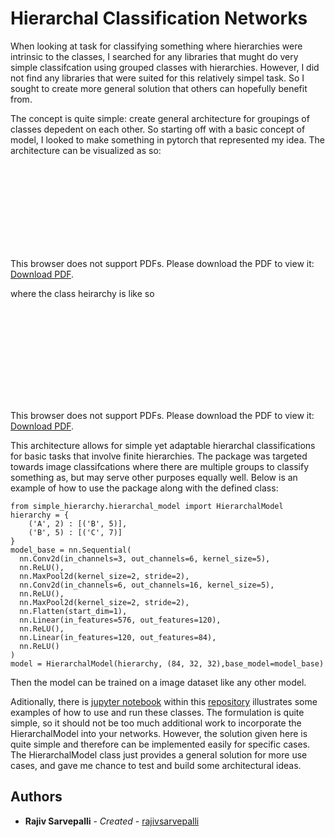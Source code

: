 # Hierarchal Classification Networks
When looking at task for classifying something where hierarchies were intrinsic to the classes, I searched for any libraries that mught do very simple classifcation using grouped classes with hierarchies. However, I did not find any libraries that were suited for this relatively simpel task. So I sought to create more general solution that others can hopefully benefit from.


The concept is quite simple: create general architecture for groupings of classes depedent on each other. So starting off with a basic concept of model, I looked to make something in pytorch that represented my idea.
The architecture can be visualized as so:
<object data="https://github.com/rajivsarvepalli/SimpleHierarchy/blob/raw/master/imgs/network.pdf" type="application/pdf" width="85%" height="85%">
    <embed src="https://github.com/rajivsarvepalli/SimpleHierarchy/blob/raw/master/imgs/network.pdf">
        <p>This browser does not support PDFs. Please download the PDF to view it: <a href="https://github.com/rajivsarvepalli/SimpleHierarchy/blob/raw/master/imgs/network.pdf">Download PDF</a>.</p>
    </embed>
</object>
 where the class heirarchy is like so

<object data="https://github.com/rajivsarvepalli/SimpleHierarchy/raw/master/imgs/tree.pdf" type="application/pdf" width="85%" height="85%">
    <embed src="https://github.com/rajivsarvepalli/SimpleHierarchy/raw/master/imgs/tree.pdf">
        <p>This browser does not support PDFs. Please download the PDF to view it: <a href="https://github.com/rajivsarvepalli/SimpleHierarchy/raw/master/imgs/tree.pdf">Download PDF</a>.</p>
    </embed>
</object>

This architecture allows for simple yet adaptable hierarchal classifications for basic tasks that involve finite hierarchies. The package was targeted towards image classifcations where there are multiple groups to classify something as, but may serve other purposes equally well. Below is an example of how to use the package along with the defined class:
```
from simple_hierarchy.hierarchal_model import HierarchalModel 
hierarchy = {
    ('A', 2) : [('B', 5)],
    ('B', 5) : [('C', 7)]
}
model_base = nn.Sequential(
  nn.Conv2d(in_channels=3, out_channels=6, kernel_size=5), 
  nn.ReLU(), 
  nn.MaxPool2d(kernel_size=2, stride=2), 
  nn.Conv2d(in_channels=6, out_channels=16, kernel_size=5), 
  nn.ReLU(), 
  nn.MaxPool2d(kernel_size=2, stride=2), 
  nn.Flatten(start_dim=1), 
  nn.Linear(in_features=576, out_features=120), 
  nn.ReLU(), 
  nn.Linear(in_features=120, out_features=84), 
  nn.ReLU()
)
model = HierarchalModel(hierarchy, (84, 32, 32),base_model=model_base)
```
Then the model can be trained on a image dataset like any other model.

Aditionally, there is [jupyter notebook](https://github.com/rajivsarvepalli) within this [repository](https://github.com/rajivsarvepalli) illustrates some examples of how to use and run these classes. 
The formulation is quite simple, so it should not be too much additional work to incorporate the HierarchalModel into your networks.
However, the solution given here is quite simple and therefore can be implemented easily for specific cases. The HierarchalModel class just provides a general solution for more use cases, and gave me chance to test and build some architectural ideas.   
## Authors

* **Rajiv Sarvepalli** - *Created* - [rajivsarvepalli](https://github.com/rajivsarvepalli)

